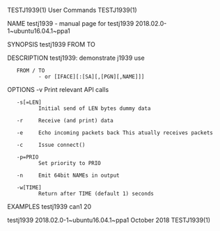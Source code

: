 TESTJ1939(1)                                                       User Commands                                                      TESTJ1939(1)

NAME
       testj1939 - manual page for testj1939 2018.02.0-1~ubuntu16.04.1~ppa1

SYNOPSIS
       testj1939 FROM TO

DESCRIPTION
       testj1939: demonstrate j1939 use

       FROM / TO
              - or [IFACE][:[SA][,[PGN][,NAME]]]

OPTIONS
       -v     Print relevant API calls

       -s[=LEN]
              Initial send of LEN bytes dummy data

       -r     Receive (and print) data

       -e     Echo incoming packets back This atually receives packets

       -c     Issue connect()

       -p=PRIO
              Set priority to PRIO

       -n     Emit 64bit NAMEs in output

       -w[TIME]
              Return after TIME (default 1) seconds

EXAMPLES
       testj1939 can1 20

testj1939 2018.02.0-1~ubuntu16.04.1~ppa1                           October 2018                                                       TESTJ1939(1)
